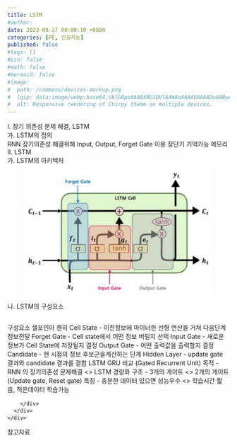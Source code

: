 ```yaml
---
title: LSTM
#author: 
date: 2023-09-27 00:00:10 +0800
categories: [PE, 인공지능]
published: false
#tags: []
#pin: false
#math: false
#mermaid: false
#image:
#  path: /commons/devices-mockup.png
#  lqip: data:image/webp;base64,UklGRpoAAABXRUJQVlA4WAoAAAAQAAAADwAABwAAQUxQSDIAAAARL0AmbZurmr57yyIiqE8oiG0bejIYEQTgqiDA9vqnsUSI6H+oAERp2HZ65qP/VIAWAFZQOCBCAAAA8AEAnQEqEAAIAAVAfCWkAALp8sF8rgRgAP7o9FDvMCkMde9PK7euH5M1m6VWoDXf2FkP3BqV0ZYbO6NA/VFIAAAA
#  alt: Responsive rendering of Chirpy theme on multiple devices.
---
```


<div class="post-wrap">
  <div class="para">
    <div class="para-title">
      I. 장기 의존성 문제 해결, LSTM
    </div>
    <div class="para-cntnt">
      <div class="para">
        <div class="para-title">
          가. LSTM의 정의
        </div>
        <div class="para-cntnt">
            RNN 장기의존성 해결위해 Input, Output, Forget Gate 이용 장단기 기억가능 메모리
        </div>
      </div>
    </div>
  </div>
  
  <div class="para">
    <div class="para-title">
      II. LSTM
    </div>
    <div class="para-cntnt">
      <div class="para">
        <div class="para-title">
          가. LSTM의 아키텍처
        </div>
        <div class="para-cntnt">
          <figure class="post-figure">
            <img src="/assets/img/posts/LSTM.png" alt="LSTM">
<!--            <figcaption>Source: Unveiling the Metaverse: Exploring Emerging Trends, Multifaceted Perspectives, and Future Challenges</figcaption>-->
          </figure>
        </div>
      </div>
      <div class="para">
        <div class="para-title">
          나. LSTM의 구성요소
        </div>
        <div class="para-cntnt">
          <table class="post-table">
          </table>
          구성요소 셀포인아 캔히
  Cell State - 이전정보에 마이너한 선형 연산을 거쳐 다음단계 정보전달
  Forget Gate - Cell state에서 어떤 정보 버릴지 선택
  Input Gate - 새로운 정보가 Cell State에 저장될지 결정
  Output Gate - 어떤 출력값을 출력할지 결정
  Candidate - 현 시점의 정보 후보군을계산하는 단계
  Hidden Layer - update gate 결과와 candidate 결과를 결합
LSTM GRU 비교 (Gated Recurrent Unit)
  목적 - RNN 의 장기의존성 문제해결 &lt;&gt; LSTM 경량화
  구조 - 3개의 게이트 &lt;&gt; 2개의 게이트 (Update gate, Reset gate)
  특징 - 충분한 데이터 있으면 성능우수 &lt;&gt; 학습시간 짧음, 적은데이터 학습가능

        </div>
      </div>
    </div>
  </div>

  <div class="refr-wrap">
    <div class="refr-title">
        참고자료
    </div>
    <ol class="refr-list">
    <!--    <li>(나현식, 최대선) <a target="_blank" href="https://scienceon.kisti.re.kr/commons/util/originalView.do?cn=JAKO202225948430499&oCn=JAKO202225948430499&dbt=JAKO&journal=NJOU00291864">메타버스 보안 위협 요소 및 대응 방안 검토</a></li>-->
    <!--    <li>(M. Uddin, S. Manickam, H. Ullah, M. Obaidat and A. Dandoush) <a target="_blank" href="https://ieeexplore.ieee.org/abstract/document/10138386">Unveiling the Metaverse: Exploring Emerging Trends, Multifaceted Perspectives, and Future Challenges</a></li>-->
    </ol>
  </div>
</div>
